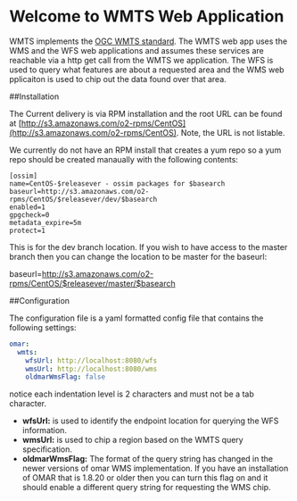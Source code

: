 # Welcome to WMTS Web Application

WMTS implements the [OGC WMTS standard](http://www.opengeospatial.org/standards/wmts).  The WMTS web app uses the WMS and the WFS web applications and assumes these services are reachable via a http get call from the WMTS we application.  The WFS is used to query what features are about a requested area and the WMS web pplicaiton is used to chip out the data found over that area.  

##Installation

The Current delivery is via RPM installation and the root URL can be found at [http://s3.amazonaws.com/o2-rpms/CentOS](http://s3.amazonaws.com/o2-rpms/CentOS). Note, the URL is not listable.

We currently do not have an RPM install that creates a yum repo so a yum repo should be created manaually with the following contents:

```yum
[ossim]
name=CentOS-$releasever - ossim packages for $basearch
baseurl=http://s3.amazonaws.com/o2-rpms/CentOS/$releasever/dev/$basearch
enabled=1
gpgcheck=0
metadata_expire=5m
protect=1
```

This is for the dev branch location.  If you wish to have access to the master branch then you can change the location to be master for the baseurl:

 baseurl=http://s3.amazonaws.com/o2-rpms/CentOS/$releasever/master/$basearch

##Configuration

The configuration file is a yaml formatted config file that contains the following settings:

```yaml
omar:
  wmts:
    wfsUrl: http://localhost:8080/wfs
    wmsUrl: http://localhost:8080/wms
    oldmarWmsFlag: false
```

notice each indentation level is 2 characters and must not be a tab character.

* <b>wfsUrl:</b> is used to identify the endpoint location for querying the WFS information.
* <b>wmsUrl:</b> is used to chip a region based on the WMTS query specification.
* <b>oldmarWmsFlag:</b> The format of the query string has changed in the newer versions of omar WMS implementation.   If you have an installation of OMAR that is 1.8.20 or older then you can turn this flag on and it should enable a different query string for requesting the WMS chip.

